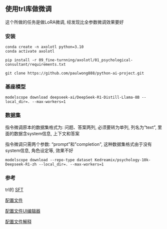 ## 使用trl库做微调
这个所做的任务是做LoRA微调, 经发现比全参数微调效果要好
### 安装
```
conda create -n axolotl python=3.10
conda activate axolotl

pip install -r 09_fine-turnning/axolotl/01_psychological-consultant/requirements.txt

git clone https://github.com/paulwong888/python-ai-project.git
```
### 基座模型
```
modelscope download deepseek-ai/DeepSeek-R1-Distill-Llama-8B --local_dir=. --max-workers=1
```
### 数据集
指令微调原本的数据集格式为: 问题、答案两列, 必须要转为单列, 列名为“text”, 里面的数据含system信息, 上下文和答案

指令微调只需两个参数: “prompt”和"completion", 这种数据集格式由于没有system信息, 角色设定等, 效果不好
```
modelscope download --repo-type dataset Kedreamix/psychology-10k-Deepseek-R1-zh --local_dir=. --max-workers=1
```

### 参考
trl的 [SFT](https://huggingface.co/docs/trl/sft_trainer#best-practices)

[配置文件](https://huggingface.co/allura-org/Teleut-7b)

[配置文件UI编辑器](https://axolotl-ui.vercel.app)

[配置文件解释](https://github.com/axolotl-ai-cloud/axolotl/blob/main/docs/config.qmd)

